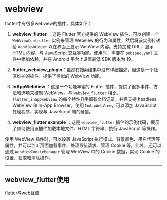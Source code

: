 # webview

flutter中有很多webview的插件，具体如下：

1. **webview_flutter** ：这是 Flutter 官方提供的 WebView 插件，可以创建一个 `WebViewController` 实例来管理 WebView 的行为和属性，然后将该实例传递给 `WebViewWidget` 以在界面上显示 WebView 内容。支持加载 URL、显示 HTML 内容、与 JavaScript 交互等功能。使用时，需要在 `pubspec.yaml` 文件中添加依赖，并在 Android 平台上设置最低 SDK 版本为 19。

2. **flutter_webview_plugin**：虽然在搜索结果中没有详细描述，但这是一个社区维护的插件，提供了类似的 WebView 功能。

3. **InAppWebView** ：这是一个功能丰富的 Flutter 插件，提供了很多事件、方法和选项来控制 WebView。与 `webview_flutter` 相比，`flutter_inappwebview` 的每个特性几乎都有文档记录，并且支持 headless WebView 和 In-App Browser。使用 `InAppWebView`，可以添加 JavaScript 处理程序，实现与 JavaScript 端的通信。

4. **webview_flutter example** ：这是 `webview_flutter` 插件的示例代码，展示了如何使用该插件加载本地文件、HTML 字符串、执行 JavaScript 等操作。

使用 WebView 插件时，可以设置 JavaScript 执行模式、背景颜色、用户代理等属性，并可以监听页面加载事件、处理导航请求、管理 Cookie 等。此外，还可以通过 `WebViewCookieManager` 管理 WebView 中的 Cookie 数据，实现 Cookie 的设置、获取和清除操作。

---

## webview_flutter使用

[flutter与web互调](https://cloud.tencent.com/developer/article/1742061)
